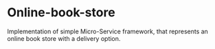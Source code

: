 # Online-book-store
Implementation of simple Micro-Service framework, that represents an online book store with a delivery option.
